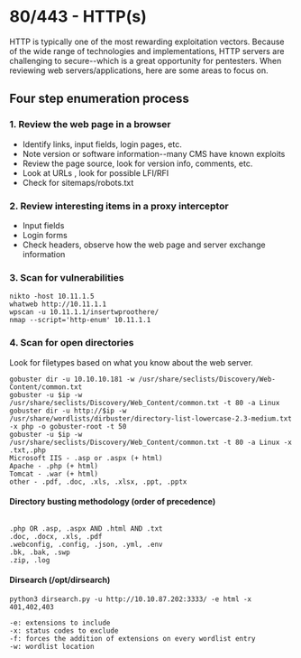 # 80/443 - HTTP(s)

HTTP is typically one of the most rewarding exploitation vectors. Because of the wide range of technologies and implementations, HTTP servers are challenging to secure--which is a great opportunity for pentesters. When reviewing web servers/applications, here are some areas to focus on.

## Four step enumeration process

### 1. Review the web page in a browser

* Identify links, input fields, login pages, etc.
* Note version or software information--many CMS have known exploits
* Review the page source, look for version info, comments, etc.
* Look at URLs , look for possible LFI/RFI
* Check for sitemaps/robots.txt

### 2. Review interesting items in a proxy interceptor

* Input fields
* Login forms
* Check headers, observe how the web page and server exchange information

### 3. Scan for vulnerabilities

```
nikto -host 10.11.1.5
whatweb http://10.11.1.1
wpscan -u 10.11.1.1/insertwproothere/
nmap --script='http-enum' 10.11.1.1
```

### 4. Scan for open directories

Look for filetypes based on what you know about the web server.

```
gobuster dir -u 10.10.10.181 -w /usr/share/seclists/Discovery/Web-Content/common.txt
gobuster -u $ip -w /usr/share/seclists/Discovery/Web_Content/common.txt -t 80 -a Linux
gobuster dir -u http://$ip -w /usr/share/wordlists/dirbuster/directory-list-lowercase-2.3-medium.txt -x php -o gobuster-root -t 50
gobuster -u $ip -w /usr/share/seclists/Discovery/Web_Content/common.txt -t 80 -a Linux -x .txt,.php
Microsoft IIS - .asp or .aspx (+ html)
Apache - .php (+ html)
Tomcat - .war (+ html)
other - .pdf, .doc, .xls, .xlsx, .ppt, .pptx
```

#### Directory busting methodology (order of precedence)

```

.php OR .asp, .aspx AND .html AND .txt
.doc, .docx, .xls, .pdf
.webconfig, .config, .json, .yml, .env
.bk, .bak, .swp
.zip, .log
```

#### Dirsearch (/opt/dirsearch)

```
python3 dirsearch.py -u http://10.10.87.202:3333/ -e html -x 401,402,403

-e: extensions to include
-x: status codes to exclude
-f: forces the addition of extensions on every wordlist entry
-w: wordlist location
```
